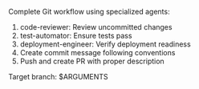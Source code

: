Complete Git workflow using specialized agents:

1. code-reviewer: Review uncommitted changes
2. test-automator: Ensure tests pass
3. deployment-engineer: Verify deployment readiness
4. Create commit message following conventions
5. Push and create PR with proper description

Target branch: $ARGUMENTS
